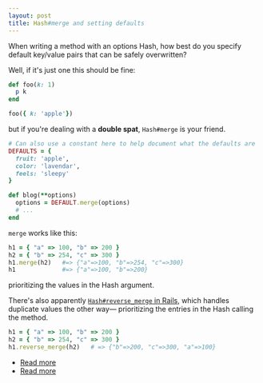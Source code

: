 ```yaml
---
layout: post
title: Hash#merge and setting defaults
---
```


When writing a method with an options Hash, how best do you specify default key/value pairs that can be safely overwritten?

Well, if it's just one this should be fine:

```ruby
def foo(k: 1)
  p k
end

foo({ k: 'apple'})
```

but if you're dealing with a **double spat**, `Hash#merge` is your friend.

```ruby
# Can also use a constant here to help document what the defaults are
DEFAULTS = {
  fruit: 'apple',
  color: 'lavendar',
  feels: 'sleepy'
}

def blog(**options)
  options = DEFAULT.merge(options)
  # ...
end
```

`merge` works like this:

```ruby
h1 = { "a" => 100, "b" => 200 }
h2 = { "b" => 254, "c" => 300 }
h1.merge(h2)   #=> {"a"=>100, "b"=>254, "c"=>300}
h1             #=> {"a"=>100, "b"=>200}
```

prioritizing the values in the Hash argument.

There's also apparently [`Hash#reverse_merge` in Rails](https://apidock.com/rails/Hash/reverse_merge), which handles duplicate values the other way— prioritizing the entries in the Hash calling the method.

```ruby
h1 = { "a" => 100, "b" => 200 }
h2 = { "b" => 254, "c" => 300 }
h1.reverse_merge(h2)   # => {"b"=>200, "c"=>300, "a"=>100} 
```

- [Read more](https://rubyquicktips.com/post/5186906190/merge-or-reversemerge-a-hash)
- [Read more](https://codereview.stackexchange.com/questions/39017/setting-defaults-in-a-ruby-options-hash)
